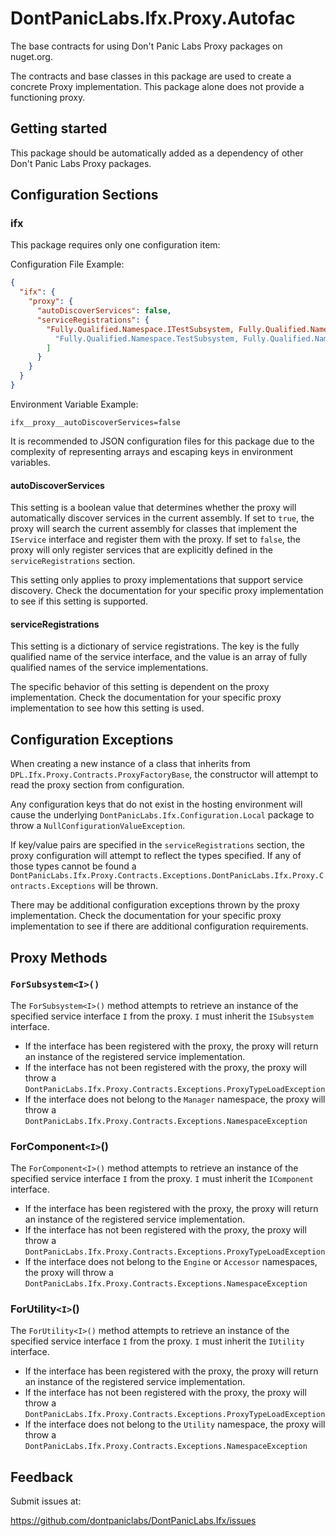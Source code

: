 # DontPanicLabs.Ifx.Proxy.Autofac

The base contracts for using Don't Panic Labs Proxy packages on nuget.org.

The contracts and base classes in this package are used to create a concrete Proxy implementation.  This package alone does not provide a functioning proxy.

## Getting started

This package should be automatically added as a dependency of other Don't Panic Labs Proxy packages.

## Configuration Sections

### ifx
This package requires only one configuration item:

Configuration File Example:
```json
{
  "ifx": {
    "proxy": {
      "autoDiscoverServices": false,
      "serviceRegistrations": {
        "Fully.Qualified.Namespace.ITestSubsystem, Fully.Qualified.Namespace.AssemblyName": [
          "Fully.Qualified.Namespace.TestSubsystem, Fully.Qualified.Namespace.AssemblyName"
        ]
      }
    }
  }
}
```

Environment Variable Example:
```
ifx__proxy__autoDiscoverServices=false
```

It is recommended to JSON configuration files for this package due to the complexity of representing arrays and escaping keys in environment variables.

#### autoDiscoverServices
This setting is a boolean value that determines whether the proxy will automatically discover services in the current assembly. If set to `true`, the proxy will search the current assembly for classes that implement the `IService` interface and register them with the proxy. If set to `false`, the proxy will only register services that are explicitly defined in the `serviceRegistrations` section.

This setting only applies to proxy implementations that support service discovery.  Check the documentation for your specific proxy implementation to see if this setting is supported.

#### serviceRegistrations
This setting is a dictionary of service registrations. The key is the fully qualified name of the service interface, and the value is an array of fully qualified names of the service implementations.

The specific behavior of this setting is dependent on the proxy implementation.  Check the documentation for your specific proxy implementation to see how this setting is used.

## Configuration Exceptions
When creating a new instance of a class that inherits from `DPL.Ifx.Proxy.Contracts.ProxyFactoryBase`, the constructor will attempt to read the proxy section from configuration.

Any configuration keys that do not exist in the hosting environment will cause the underlying `DontPanicLabs.Ifx.Configuration.Local` package to throw a `NullConfigurationValueException`.

If key/value pairs are specified in the `serviceRegistrations` section, the proxy configuration will attempt to reflect the types specified.  If any of those types cannot be found a `DontPanicLabs.Ifx.Proxy.Contracts.Exceptions.DontPanicLabs.Ifx.Proxy.Contracts.Exceptions` will be thrown.

There may be additional configuration exceptions thrown by the proxy implementation.  Check the documentation for your specific proxy implementation to see if there are additional configuration requirements.

## Proxy Methods

### `ForSubsystem<I>()`

The `ForSubsystem<I>()` method attempts to retrieve an instance of the specified service interface `I` from the proxy.  `I` must inherit the `ISubsystem` interface.
 - If the interface has been registered with the proxy, the proxy will return an instance of the registered service implementation.
 - If the interface has not been registered with the proxy, the proxy will throw a `DontPanicLabs.Ifx.Proxy.Contracts.Exceptions.ProxyTypeLoadException`
 - If the interface does not belong to the `Manager` namespace, the proxy will throw a `DontPanicLabs.Ifx.Proxy.Contracts.Exceptions.NamespaceException`

### ForComponent`<I>`()

The `ForComponent<I>()` method attempts to retrieve an instance of the specified service interface `I` from the proxy. `I` must inherit the `IComponent` interface.
 - If the interface has been registered with the proxy, the proxy will return an instance of the registered service implementation.
 - If the interface has not been registered with the proxy, the proxy will throw a `DontPanicLabs.Ifx.Proxy.Contracts.Exceptions.ProxyTypeLoadException`
 - If the interface does not belong to the `Engine` or `Accessor` namespaces, the proxy will throw a `DontPanicLabs.Ifx.Proxy.Contracts.Exceptions.NamespaceException`

### ForUtility`<I>`()

The `ForUtility<I>()` method attempts to retrieve an instance of the specified service interface `I` from the proxy. `I` must inherit the `IUtility` interface.
 - If the interface has been registered with the proxy, the proxy will return an instance of the registered service implementation.
 - If the interface has not been registered with the proxy, the proxy will throw a `DontPanicLabs.Ifx.Proxy.Contracts.Exceptions.ProxyTypeLoadException`
 - If the interface does not belong to the `Utility` namespace, the proxy will throw a `DontPanicLabs.Ifx.Proxy.Contracts.Exceptions.NamespaceException`

## Feedback

Submit issues at:

https://github.com/dontpaniclabs/DontPanicLabs.Ifx/issues